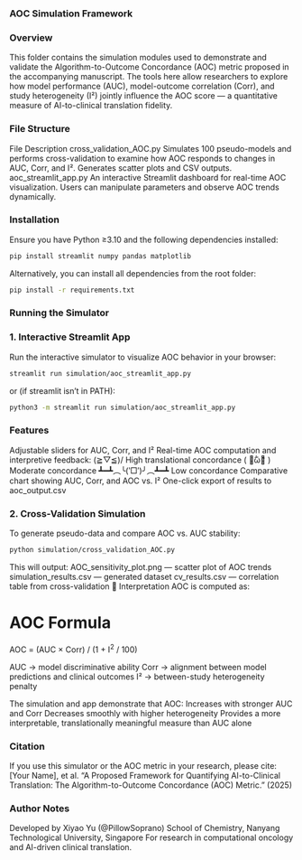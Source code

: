 ### AOC Simulation Framework

### Overview
This folder contains the simulation modules used to demonstrate and validate the Algorithm-to-Outcome Concordance (AOC) metric proposed in the accompanying manuscript.
The tools here allow researchers to explore how model performance (AUC), model-outcome correlation (Corr), and study heterogeneity (I²) jointly influence the AOC score — a quantitative measure of AI-to-clinical translation fidelity.
### File Structure
File	Description
cross_validation_AOC.py	Simulates 100 pseudo-models and performs cross-validation to examine how AOC responds to changes in AUC, Corr, and I². Generates scatter plots and CSV outputs.
aoc_streamlit_app.py	An interactive Streamlit dashboard for real-time AOC visualization. Users can manipulate parameters and observe AOC trends dynamically.

### Installation
Ensure you have Python ≥3.10 and the following dependencies installed:

```bash
pip install streamlit numpy pandas matplotlib
```

Alternatively, you can install all dependencies from the root folder:
```bash
pip install -r requirements.txt
```
### Running the Simulator

### 1. Interactive Streamlit App
Run the interactive simulator to visualize AOC behavior in your browser:
```bash
streamlit run simulation/aoc_streamlit_app.py
```
or (if streamlit isn’t in PATH):
```bash
python3 -m streamlit run simulation/aoc_streamlit_app.py
```
### Features
Adjustable sliders for AUC, Corr, and I²
Real-time AOC computation and interpretive feedback:
\(≧▽≦)/ High translational concordance
( ･᷄ὢ･᷅ ) Moderate concordance
┻━┻︵╰(‵□′)╯︵┻━┻ Low concordance
Comparative chart showing AUC, Corr, and AOC vs. I²
One-click export of results to aoc_output.csv

### 2. Cross-Validation Simulation
To generate pseudo-data and compare AOC vs. AUC stability:
```bash
python simulation/cross_validation_AOC.py
```
This will output:
AOC_sensitivity_plot.png — scatter plot of AOC trends
simulation_results.csv — generated dataset
cv_results.csv — correlation table from cross-validation
🧩 Interpretation
AOC is computed as:
# AOC Formula
AOC = (AUC × Corr) / (1 + I<sup>2</sup> / 100)

AUC → model discriminative ability
Corr → alignment between model predictions and clinical outcomes
I² → between-study heterogeneity penalty

The simulation and app demonstrate that AOC:
Increases with stronger AUC and Corr
Decreases smoothly with higher heterogeneity
Provides a more interpretable, translationally meaningful measure than AUC alone
### Citation
If you use this simulator or the AOC metric in your research, please cite:
[Your Name], et al. “A Proposed Framework for Quantifying AI-to-Clinical Translation:
The Algorithm-to-Outcome Concordance (AOC) Metric.” (2025)
### Author Notes
Developed by Xiyao Yu (@PillowSoprano)
School of Chemistry, Nanyang Technological University, Singapore
For research in computational oncology and AI-driven clinical translation.

